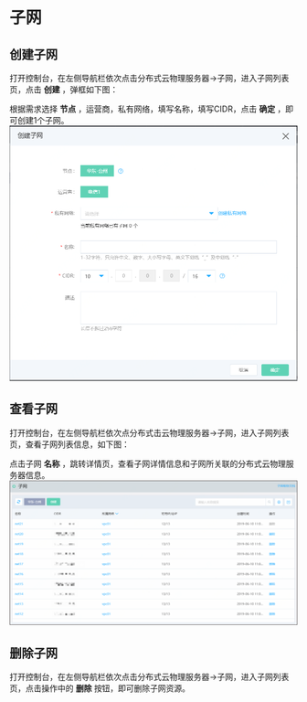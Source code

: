# 子网

## 创建子网

打开控制台，在左侧导航栏依次点击分布式云物理服务器->子网，进入子网列表页，点击 **创建** ，弹框如下图：<br/>

根据需求选择 **节点** ，运营商，私有网络，填写名称，填写CIDR，点击 **确定** ，即可创建1个子网。
![创建子网弹框](https://github.com/jdcloudcom/cn/blob/cn-distributed-cloud-physical-service/documentation/Hyper-Converged-IDC/Distributed-Cloud-Physical-Server/Image/DCPS-006.png)

## 查看子网

打开控制台，在左侧导航栏依次点分布式击云物理服务器->子网，进入子网列表页，查看子网列表信息，如下图：<br/>

点击子网 **名称** ，跳转详情页，查看子网详情信息和子网所关联的分布式云物理服务器信息。
![子网列表页](https://github.com/jdcloudcom/cn/blob/cn-distributed-cloud-physical-service/documentation/Hyper-Converged-IDC/Distributed-Cloud-Physical-Server/Image/DCPS-007.png)

## 删除子网

打开控制台，在左侧导航栏依次点击分布式云物理服务器->子网，进入子网列表页，点击操作中的 **删除** 按钮，即可删除子网资源。<br/>






